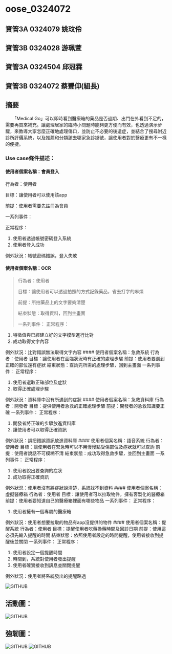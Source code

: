 # oose_0324072

資管3A 0324079 姚玟伶
---------------------
資管3B 0324028 游珮萱
---------------------
資管3A 0324504 邱冠霖
---------------------
資管3B 0324072 蔡豐仰(組長)
---------------------

## 摘要
　　「Medical Go」可以即時看到醫療箱的藥品是否過期、出門在外看到不足的，需要再買來補充。讓處理居家的臨時小問題時能夠更方便而有效，也透過演示步驟，來教導大家怎麼正確地處理傷口，並防止不必要的後遺症，並結合了搜尋附近診所評價系統，以及推薦和分類該去哪家急診掛號，讓使用者對於醫療更有不一樣的便捷。



### Use case條件描述：

#### 使用者個案名稱：會員登入
  行為者：使用者  
  
  目標：讓使用者可以使用該app  
  
  前提：使用者需要先註冊為會員  
  
  一系列事件：  
  
正常程序：
<ol>
<li>使用者透過帳號密碼登入系統</li>
<li>使用者登入成功</li>
</ol>
  例外狀況：帳號密碼錯誤，登入失敗  
  
#### 使用者個案名稱：OCR
>行為者：使用者
>
>目標：讓使用者可以透過拍照的方式記錄藥品，省去打字的麻煩
>
>前提：所拍藥品上的文字要夠清楚
>
>結束狀態：取得資料，回到主畫面
>
>一系列事件：
>正常程序：
<ol>
<li>特徵值與已經建立好的文字模型進行比對</li>
<li>成功取得文字內容</li>
</ol>
例外狀況：比對錯誤無法取得文字內容
#### 使用者個案名稱：急救系統
行為者：使用者
目標：讓使用者在面臨狀況時有正確的處理步驟
前提：使用者要選到正確的部位還有症狀
結束狀態：查詢完所需的處理步驟，回到主畫面
一系列事件：
正常程序：
<ol>
<li>使用者選取正確部位及症狀</li>
<li>取得正確處理步驟</li>
</ol>
例外狀況：資料庫中沒有所遇到的症狀
#### 使用者個案名稱：急救資料庫
行為者：開發者
目標：提供使用者急救的正確處理步驟
前提：開發者的急救知識要正確
一系列事件：
正常程序：
<ol>
<li>開發者將正確的步驟放進資料庫</li>
<li>讓使用者可以取得正確資訊</li>
</ol>
例外狀況：誤把錯誤資訊放進資料庫
#### 使用者個案名稱：語音系統
行為者：使用者
目標：讓使用者在緊急時可以不用慢慢點受傷部位及症狀就可以查詢
前提：使用者說話不可模糊不清
結束狀態：成功取得急救步驟，並回到主畫面
一系列事件：
正常程序：
<ol>
<li>使用者說出要查詢的症狀</li>
<li>成功取得正確資訊</li>
</ol>
例外狀況：使用者沒有將症狀說清楚，系統找不到資料
#### 使用者個案名稱：虛擬醫療箱
行為者：使用者
目標：讓使用者可以拉取物件，擁有客製化的醫療箱
前提：使用者要知道自己的醫療箱裡面有哪些物品
一系列事件：
正常程序：
<ol>
<li>使用者擁有一個專屬的醫療箱</li>
</ol>
例外狀況：使用者想要拉取的物品有app沒提供的物件
#### 使用者個案名稱：提醒系統
行為者：使用者
目標：提醒使用者吃藥換藥時間及回診日期
前提：使用這必須先輸入提醒的時間
結束狀態：依照使用者設定的時間提醒，使用者接收到提醒後並關閉
一系列事件：
正常程序：
<ol>
<li>使用者設定一個提醒時間</li>
<li>時間到，系統對使用者發出提醒</li>
<li>使用者確實接收到訊息並關閉提醒</li>
</ol>
例外狀況：使用者將系統發出的提醒略過

![GITHUB](https://github.com/tcpyoung/oose_0324072/blob/master/11.png "git圖示")

## 活動圖：

![GITHUB](https://github.com/tcpyoung/oose_0324072/blob/master/12.png "git圖示")

## 強韌圖：

![GITHUB](https://github.com/tcpyoung/oose_0324072/blob/master/9.jpg "git圖示")
![GITHUB](https://github.com/tcpyoung/oose_0324072/blob/master/10.jpg "git圖示")
